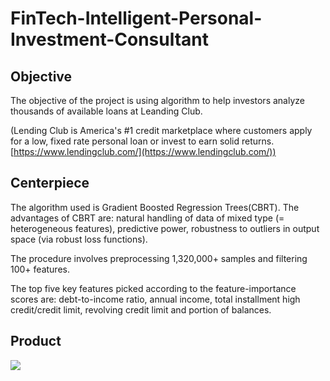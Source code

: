 # FinTech-Intelligent-Personal-Investment-Consultant
## **Objective**
The objective of the project is using algorithm to help investors analyze thousands of available loans at Leanding Club. 

(Lending Club is America's #1 credit marketplace where customers apply for a low, fixed rate personal loan or invest to earn solid returns. [https://www.lendingclub.com/](https://www.lendingclub.com/))

## **Centerpiece**
The algorithm used is Gradient Boosted Regression Trees(CBRT). The advantages of CBRT are: natural handling of data of mixed type (= heterogeneous features), predictive power, robustness to outliers in output space (via robust loss functions). 

The procedure involves preprocessing 1,320,000+ samples and filtering 100+ features. 

The top five key features picked according to the feature-importance scores are: debt-to-income ratio, annual income, total installment high credit/credit limit, revolving credit limit and portion of balances. 

## **Product**
![]({{site.baseurl}}/https://cloud.githubusercontent.com/assets/9781300/25455966/24b7e2b4-2a97-11e7-8ff8-a80dbdb5551f.png)


